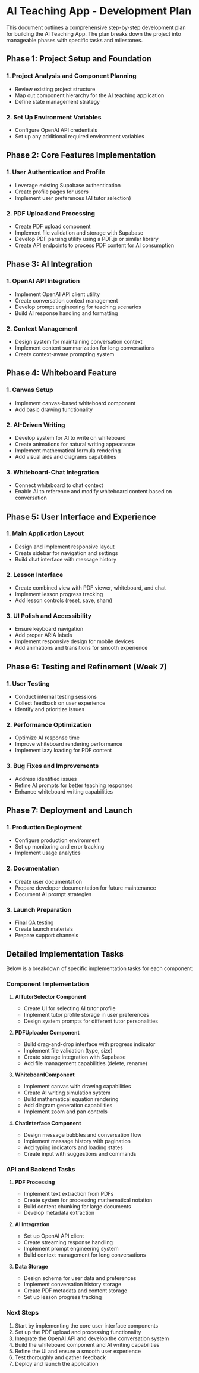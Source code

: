 # AI Teaching App - Development Plan

This document outlines a comprehensive step-by-step development plan for building the AI Teaching App. The plan breaks down the project into manageable phases with specific tasks and milestones.

## Phase 1: Project Setup and Foundation

### 1. Project Analysis and Component Planning

- Review existing project structure
- Map out component hierarchy for the AI teaching application
- Define state management strategy

### 2. Set Up Environment Variables

- Configure OpenAI API credentials
- Set up any additional required environment variables

## Phase 2: Core Features Implementation

### 1. User Authentication and Profile

- Leverage existing Supabase authentication
- Create profile pages for users
- Implement user preferences (AI tutor selection)

### 2. PDF Upload and Processing

- Create PDF upload component
- Implement file validation and storage with Supabase
- Develop PDF parsing utility using a PDF.js or similar library
- Create API endpoints to process PDF content for AI consumption

## Phase 3: AI Integration

### 1. OpenAI API Integration

- Implement OpenAI API client utility
- Create conversation context management
- Develop prompt engineering for teaching scenarios
- Build AI response handling and formatting

### 2. Context Management

- Design system for maintaining conversation context
- Implement content summarization for long conversations
- Create context-aware prompting system

## Phase 4: Whiteboard Feature

### 1. Canvas Setup

- Implement canvas-based whiteboard component
- Add basic drawing functionality

### 2. AI-Driven Writing

- Develop system for AI to write on whiteboard
- Create animations for natural writing appearance
- Implement mathematical formula rendering
- Add visual aids and diagrams capabilities

### 3. Whiteboard-Chat Integration

- Connect whiteboard to chat context
- Enable AI to reference and modify whiteboard content based on conversation

## Phase 5: User Interface and Experience

### 1. Main Application Layout

- Design and implement responsive layout
- Create sidebar for navigation and settings
- Build chat interface with message history

### 2. Lesson Interface

- Create combined view with PDF viewer, whiteboard, and chat
- Implement lesson progress tracking
- Add lesson controls (reset, save, share)

### 3. UI Polish and Accessibility

- Ensure keyboard navigation
- Add proper ARIA labels
- Implement responsive design for mobile devices
- Add animations and transitions for smooth experience

## Phase 6: Testing and Refinement (Week 7)

### 1. User Testing

- Conduct internal testing sessions
- Collect feedback on user experience
- Identify and prioritize issues

### 2. Performance Optimization

- Optimize AI response time
- Improve whiteboard rendering performance
- Implement lazy loading for PDF content

### 3. Bug Fixes and Improvements

- Address identified issues
- Refine AI prompts for better teaching responses
- Enhance whiteboard writing capabilities

## Phase 7: Deployment and Launch

### 1. Production Deployment

- Configure production environment
- Set up monitoring and error tracking
- Implement usage analytics

### 2. Documentation

- Create user documentation
- Prepare developer documentation for future maintenance
- Document AI prompt strategies

### 3. Launch Preparation

- Final QA testing
- Create launch materials
- Prepare support channels

## Detailed Implementation Tasks

Below is a breakdown of specific implementation tasks for each component:

### Component Implementation

1. **AITutorSelector Component**

   - Create UI for selecting AI tutor profile
   - Implement tutor profile storage in user preferences
   - Design system prompts for different tutor personalities

2. **PDFUploader Component**

   - Build drag-and-drop interface with progress indicator
   - Implement file validation (type, size)
   - Create storage integration with Supabase
   - Add file management capabilities (delete, rename)

3. **WhiteboardComponent**

   - Implement canvas with drawing capabilities
   - Create AI writing simulation system
   - Build mathematical equation rendering
   - Add diagram generation capabilities
   - Implement zoom and pan controls

4. **ChatInterface Component**
   - Design message bubbles and conversation flow
   - Implement message history with pagination
   - Add typing indicators and loading states
   - Create input with suggestions and commands

### API and Backend Tasks

1. **PDF Processing**

   - Implement text extraction from PDFs
   - Create system for processing mathematical notation
   - Build content chunking for large documents
   - Develop metadata extraction

2. **AI Integration**

   - Set up OpenAI API client
   - Create streaming response handling
   - Implement prompt engineering system
   - Build context management for long conversations

3. **Data Storage**
   - Design schema for user data and preferences
   - Implement conversation history storage
   - Create PDF metadata and content storage
   - Set up lesson progress tracking

### Next Steps

1. Start by implementing the core user interface components
2. Set up the PDF upload and processing functionality
3. Integrate the OpenAI API and develop the conversation system
4. Build the whiteboard component and AI writing capabilities
5. Refine the UI and ensure a smooth user experience
6. Test thoroughly and gather feedback
7. Deploy and launch the application
